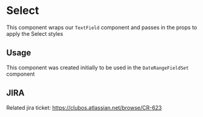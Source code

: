 # Select
This component wraps our `TextField` component and passes in the props to apply the Select styles 

## Usage
This component was created initially to be used in the `DateRangeFieldSet` component

## JIRA
Related jira ticket: https://clubos.atlassian.net/browse/CR-623
